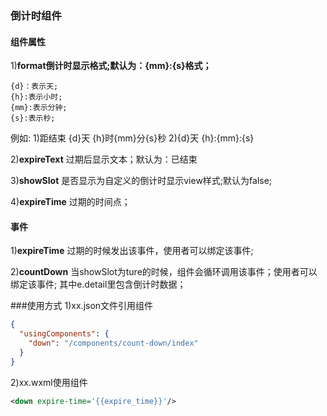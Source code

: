 ### 倒计时组件
#### 组件属性
1)**format倒计时显示格式;默认为：{mm}:{s}格式；**
```
{d}：表示天;
{h}:表示小时;
{mm}:表示分钟;
{s}:表示秒;
```
例如:
1)距结束 {d}天 {h}时{mm}分{s}秒
2){d}天 {h}:{mm}:{s}

2)**expireText**
过期后显示文本；默认为：已结束

3)**showSlot**
是否显示为自定义的倒计时显示view样式;默认为false;

4)**expireTime**
过期的时间点；

#### 事件
1)**expireTime**
过期的时候发出该事件，使用者可以绑定该事件;

2)**countDown**
当showSlot为ture的时候，组件会循环调用该事件；使用者可以绑定该事件;
其中e.detail里包含倒计时数据；

###使用方式
1)xx.json文件引用组件
```json
{
  "usingComponents": {   
    "down": "/components/count-down/index"
  }
}
```
2)xx.wxml使用组件
```xml
<down expire-time='{{expire_time}}'/>
```
